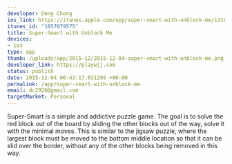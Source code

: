 ```yaml
--- 
developer: Deng Chong
ios_link: https://itunes.apple.com/app/super-smart-with-unblock-me/id1057079575
itunes_id: "1057079575"
title: Super-Smart with Unblock Me
devices: 
- ios
type: app
thumb: /uploads/app/2015-12/2015-12-04-super-smart-with-unblock-me.png
developer_link: https://playwjj.com
status: publish
date: 2015-12-04 06:43:17.631295 +00:00
permalink: /app/super-smart-with-unblock-me
email: dc2926@gmail.com
targetMarket: Personal
---
```


Super-Smart is a simple and addictive puzzle game. The goal is to solve the red block out of the board by sliding the other blocks out of the way, solve it with the minimal moves. This is similar to the jigsaw puzzle, where the largest block must be moved to the bottom middle location so that it can be slid over the border, without any of the other blocks being removed in this way. 
